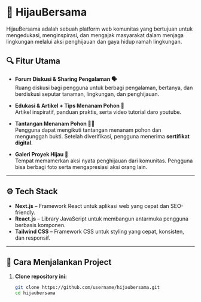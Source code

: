 # 🌿 HijauBersama

HijauBersama adalah sebuah platform web komunitas yang bertujuan untuk mengedukasi, menginspirasi, dan mengajak masyarakat dalam menjaga lingkungan melalui aksi penghijauan dan gaya hidup ramah lingkungan.

## 🔍 Fitur Utama

- **Forum Diskusi & Sharing Pengalaman 🗣️**  
  Ruang diskusi bagi pengguna untuk berbagi pengalaman, bertanya, dan berdiskusi seputar tanaman, lingkungan, dan penghijauan.

- **Edukasi & Artikel + Tips Menanam Pohon 📖**  
  Artikel inspiratif, panduan praktis, serta video tutorial daro youtube.

- **Tantangan Menanam Pohon 🌱🏅**  
  Pengguna dapat mengikuti tantangan menanam pohon dan mengunggah bukti. Setelah diverifikasi, pengguna menerima **sertifikat digital**.

- **Galeri Proyek Hijau 📸**  
  Tempat memamerkan aksi nyata penghijauan dari komunitas. Pengguna bisa berbagi foto serta mengapresiasi aksi orang lain.

---

## ⚙️ Tech Stack

- **Next.js** – Framework React untuk aplikasi web yang cepat dan SEO-friendly.  
- **React.js** – Library JavaScript untuk membangun antarmuka pengguna berbasis komponen.  
- **Tailwind CSS** – Framework CSS untuk styling yang cepat, konsisten, dan responsif.

---

## 🚀 Cara Menjalankan Project

1. **Clone repository ini:**
   ```bash
   git clone https://github.com/username/hijaubersama.git
   cd hijaubersama
